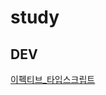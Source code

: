 # study

## DEV

[이펙티브\_타입스크립트](./dev/%EC%9D%B4%ED%8E%99%ED%8B%B0%EB%B8%8C_%ED%83%80%EC%9E%85%EC%8A%A4%ED%81%AC%EB%A6%BD%ED%8A%B8)
